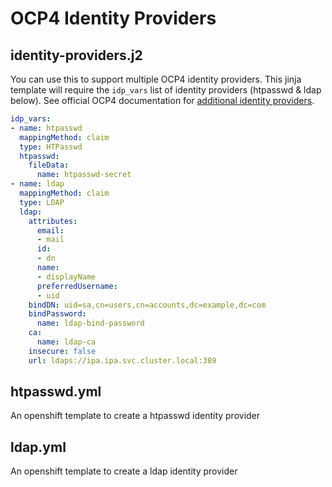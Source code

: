 # OCP4 Identity Providers

## identity-providers.j2
You can use this to support multiple OCP4 identity providers. This jinja template will require the `idp_vars` list of identity providers (htpasswd & ldap below). See official OCP4 documentation for [additional identity providers](https://docs.openshift.com/container-platform/latest/authentication/identity_providers/configuring-htpasswd-identity-provider.html).
```yaml
idp_vars:
- name: htpasswd
  mappingMethod: claim
  type: HTPasswd
  htpasswd:
    fileData:
      name: htpasswd-secret
- name: ldap
  mappingMethod: claim
  type: LDAP
  ldap:
    attributes:
      email:
      - mail
      id:
      - dn
      name:
      - displayName
      preferredUsername:
      - uid
    bindDN: uid=sa,cn=users,cn=accounts,dc=example,dc=com
    bindPassword:
      name: ldap-bind-password
    ca:
      name: ldap-ca
    insecure: false
    url: ldaps://ipa.ipa.svc.cluster.local:389
```

## htpasswd.yml
An openshift template to create a htpasswd identity provider

## ldap.yml
An openshift template to create a ldap identity provider
